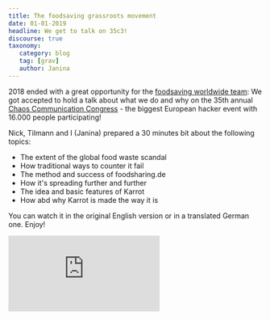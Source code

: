 ```yaml
---
title: The foodsaving grassroots movement
date: 01-01-2019
headline: We get to talk on 35c3!
discourse: true
taxonomy:
   category: blog
   tag: [grav]
   author: Janina
---
```


2018 ended with a great opportunity for the [foodsaving worldwide team](https://foodsaving.world/team): We got accepted to hold a talk about what we do and why on the 35th annual [Chaos Communication Congress](https://en.wikipedia.org/wiki/Chaos_Communication_Congress) - the biggest European hacker event with 16.000 people participating!

Nick, Tilmann and I (Janina) prepared a 30 minutes bit about the following topics:

- The extent of the global food waste scandal
- How traditional ways to counter it fail
- The method and success of foodsharing.de
- How it's spreading further and further
- The idea and basic features of Karrot
- How abd why Karrot is made the way it is

You can watch it in the original English version or in a translated German one. Enjoy!

<div class="grav-youtube">
  <iframe src="https://media.ccc.de/v/35c3-9882-the_foodsaving_grassroots_movement/oembed" frameborder="0" allowfullscreen></iframe>
</div>
